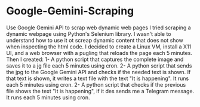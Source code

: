# Google-Gemini-Scraping
Use Google Gemini API to scrap web dynamic web pages
I tried scraping a dynamic webpage using Python's Selenium library. I wasn't able to understand how to use it ot screap dynamic content that does not show when inspecting the html code.
I decided to create a Linux VM, install a X11 UI, and a web browser with a pugling that reloads the page each 5 minutes.
Then I created:
1- A python script that captures the complete image and saves it to a jg file each 5 minutes using cron.
2- A python script that sends the jpg to the Google Gemini API and checks if the needed text is shown. If that text is shown, it writes a text file with the text "It is happening". It runs each 5 minutes using cron.
2- A python script that checks if the previous file shows the text "It is happening", if it des sends me a Telegram message. It runs each 5 minutes using cron.
